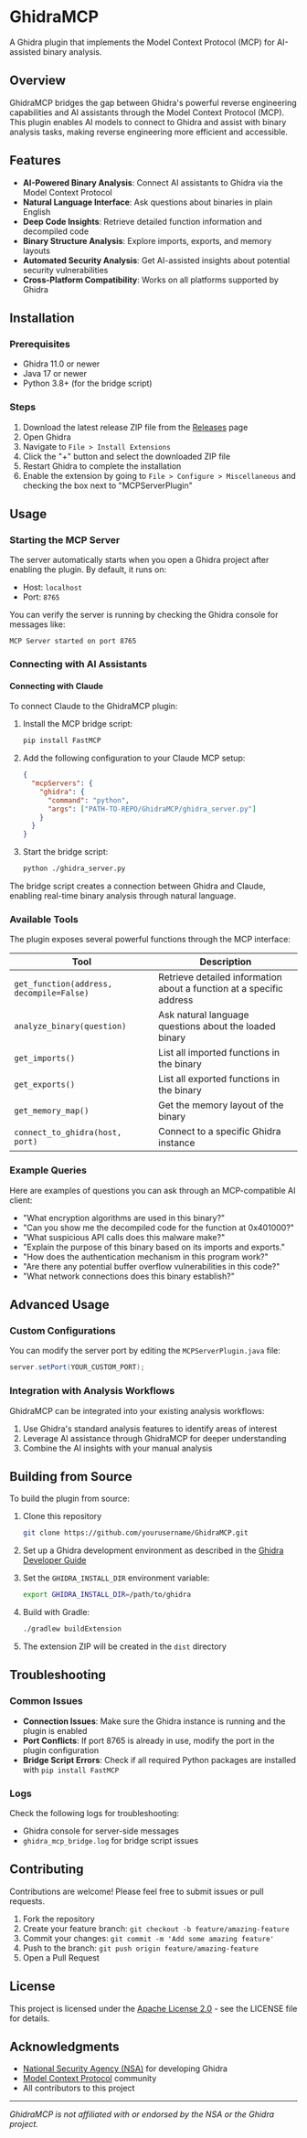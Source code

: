 # GhidraMCP

A Ghidra plugin that implements the Model Context Protocol (MCP) for AI-assisted binary analysis.

## Overview

GhidraMCP bridges the gap between Ghidra's powerful reverse engineering capabilities and AI assistants through the Model Context Protocol (MCP). This plugin enables AI models to connect to Ghidra and assist with binary analysis tasks, making reverse engineering more efficient and accessible.

## Features

- **AI-Powered Binary Analysis**: Connect AI assistants to Ghidra via the Model Context Protocol
- **Natural Language Interface**: Ask questions about binaries in plain English
- **Deep Code Insights**: Retrieve detailed function information and decompiled code
- **Binary Structure Analysis**: Explore imports, exports, and memory layouts
- **Automated Security Analysis**: Get AI-assisted insights about potential security vulnerabilities
- **Cross-Platform Compatibility**: Works on all platforms supported by Ghidra

## Installation

### Prerequisites

- Ghidra 11.0 or newer
- Java 17 or newer
- Python 3.8+ (for the bridge script)

### Steps

1. Download the latest release ZIP file from the [Releases](https://github.com/yourusername/GhidraMCP/releases) page
2. Open Ghidra
3. Navigate to `File > Install Extensions`
4. Click the "+" button and select the downloaded ZIP file
5. Restart Ghidra to complete the installation
6. Enable the extension by going to `File > Configure > Miscellaneous` and checking the box next to "MCPServerPlugin"

## Usage

### Starting the MCP Server

The server automatically starts when you open a Ghidra project after enabling the plugin. By default, it runs on:
- Host: `localhost`
- Port: `8765`

You can verify the server is running by checking the Ghidra console for messages like:
```
MCP Server started on port 8765
```

### Connecting with AI Assistants

#### Connecting with Claude

To connect Claude to the GhidraMCP plugin:

1. Install the MCP bridge script:
   ```bash
   pip install FastMCP
   ```

2. Add the following configuration to your Claude MCP setup:
   ```json
   {
     "mcpServers": {
       "ghidra": {
         "command": "python",
         "args": ["PATH-TO-REPO/GhidraMCP/ghidra_server.py"]
       }
     }
   }
   ```

3. Start the bridge script:
   ```bash
   python ./ghidra_server.py
   ```

The bridge script creates a connection between Ghidra and Claude, enabling real-time binary analysis through natural language.

### Available Tools

The plugin exposes several powerful functions through the MCP interface:

| Tool | Description |
|------|-------------|
| `get_function(address, decompile=False)` | Retrieve detailed information about a function at a specific address |
| `analyze_binary(question)` | Ask natural language questions about the loaded binary |
| `get_imports()` | List all imported functions in the binary |
| `get_exports()` | List all exported functions in the binary |
| `get_memory_map()` | Get the memory layout of the binary |
| `connect_to_ghidra(host, port)` | Connect to a specific Ghidra instance |

### Example Queries

Here are examples of questions you can ask through an MCP-compatible AI client:

- "What encryption algorithms are used in this binary?"
- "Can you show me the decompiled code for the function at 0x401000?"
- "What suspicious API calls does this malware make?"
- "Explain the purpose of this binary based on its imports and exports."
- "How does the authentication mechanism in this program work?"
- "Are there any potential buffer overflow vulnerabilities in this code?"
- "What network connections does this binary establish?"

## Advanced Usage

### Custom Configurations

You can modify the server port by editing the `MCPServerPlugin.java` file:

```java
server.setPort(YOUR_CUSTOM_PORT);
```

### Integration with Analysis Workflows

GhidraMCP can be integrated into your existing analysis workflows:

1. Use Ghidra's standard analysis features to identify areas of interest
2. Leverage AI assistance through GhidraMCP for deeper understanding
3. Combine the AI insights with your manual analysis

## Building from Source

To build the plugin from source:

1. Clone this repository
   ```bash
   git clone https://github.com/yourusername/GhidraMCP.git
   ```

2. Set up a Ghidra development environment as described in the [Ghidra Developer Guide](https://github.com/NationalSecurityAgency/ghidra/blob/master/DevGuide.md)

3. Set the `GHIDRA_INSTALL_DIR` environment variable:
   ```bash
   export GHIDRA_INSTALL_DIR=/path/to/ghidra
   ```

4. Build with Gradle:
   ```bash
   ./gradlew buildExtension
   ```

5. The extension ZIP will be created in the `dist` directory

## Troubleshooting

### Common Issues

- **Connection Issues**: Make sure the Ghidra instance is running and the plugin is enabled
- **Port Conflicts**: If port 8765 is already in use, modify the port in the plugin configuration
- **Bridge Script Errors**: Check if all required Python packages are installed with `pip install FastMCP`

### Logs

Check the following logs for troubleshooting:
- Ghidra console for server-side messages
- `ghidra_mcp_bridge.log` for bridge script issues

## Contributing

Contributions are welcome! Please feel free to submit issues or pull requests.

1. Fork the repository
2. Create your feature branch: `git checkout -b feature/amazing-feature`
3. Commit your changes: `git commit -m 'Add some amazing feature'`
4. Push to the branch: `git push origin feature/amazing-feature`
5. Open a Pull Request

## License

This project is licensed under the [Apache License 2.0](LICENSE) - see the LICENSE file for details.

## Acknowledgments

- [National Security Agency (NSA)](https://github.com/NationalSecurityAgency/ghidra) for developing Ghidra
- [Model Context Protocol](https://modelcontextprotocol.io/) community
- All contributors to this project

---

*GhidraMCP is not affiliated with or endorsed by the NSA or the Ghidra project.*
